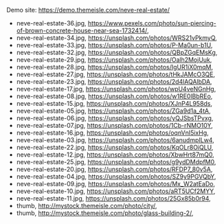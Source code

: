 Demo site: https://demo.themeisle.com/neve-real-estate/

- neve-real-estate-36.jpg, https://www.pexels.com/photo/sun-piercing-of-brown-concrete-house-near-sea-1732414/,
- neve-real-estate-34.jpg, https://unsplash.com/photos/WRS21vPkmyQ,
- neve-real-estate-33.jpg, https://unsplash.com/photos/P-Ma0un-b1U,
- neve-real-estate-32.jpg, https://unsplash.com/photos/QBpZGqEMsKg,
- neve-real-estate-29.jpg, https://unsplash.com/photos/Oalh2MojUuk,
- neve-real-estate-28.jpg, https://unsplash.com/photos/IgUR1iX0mqM,
- neve-real-estate-27.jpg, https://unsplash.com/photos/tHkJAMcO3QE,
- neve-real-estate-23.jpg, https://unsplash.com/photos/2d4lAQAlbDA,
- neve-real-estate-17.jpg, https://unsplash.com/photos/wpU4veNGnHg,
- neve-real-estate-08.jpg, https://unsplash.com/photos/w1RE0lBbREo,
- neve-real-estate-15.jpg, https://unsplash.com/photos/XJnP4L958ds,
- neve-real-estate-05.jpg, https://unsplash.com/photos/ZGa9d1a_4tA,
- neve-real-estate-06.jpg, https://unsplash.com/photos/yQJSbsTPvxg,
- neve-real-estate-07.jpg, https://unsplash.com/photos/1Cb-rNMO10Y,
- neve-real-estate-16.jpg, https://unsplash.com/photos/oqnVnI5ixHg,
- neve-real-estate-03.jpg, https://unsplash.com/photos/6anudmpILw4,
- neve-real-estate-22.jpg, https://unsplash.com/photos/KqOLr8OiQLU,
- neve-real-estate-12.jpg, https://unsplash.com/photos/XbwHrt87mQ0,
- neve-real-estate-25.jpg, https://unsplash.com/photos/g9ydDMdpfM0,
- neve-real-estate-20.jpg, https://unsplash.com/photos/RFDP7_80v5A,
- neve-real-estate-04.jpg, https://unsplash.com/photos/SZ9y9PGVQbY,
- neve-real-estate-09.jpg, https://unsplash.com/photos/Mx_W2atEaDo,
- neve-real-estate-10.jpg, https://unsplash.com/photos/aRT5UCf2MYY,
- neve-real-estate-11.jpg, https://unsplash.com/photos/25Gx85b0r94,
- thumb, http://mystock.themeisle.com/photo/city/,
- thumb, http://mystock.themeisle.com/photo/glass-building-2/,